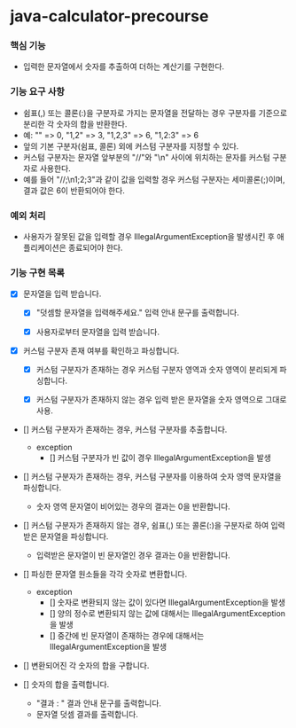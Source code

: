 # java-calculator-precourse

### 핵심 기능

- 입력한 문자열에서 숫자를 추출하여 더하는 계산기를 구현한다.

### 기능 요구 사항

- 쉼표(,) 또는 콜론(:)을 구분자로 가지는 문자열을 전달하는 경우 구분자를 기준으로 분리한 각 숫자의 합을 반환한다.
- 예: "" => 0, "1,2" => 3, "1,2,3" => 6, "1,2:3" => 6
- 앞의 기본 구분자(쉼표, 콜론) 외에 커스텀 구분자를 지정할 수 있다.
- 커스텀 구분자는 문자열 앞부분의 "//"와 "\n" 사이에 위치하는 문자를 커스텀 구분자로 사용한다.
- 예를 들어 "//;\n1;2;3"과 같이 값을 입력할 경우 커스텀 구분자는 세미콜론(;)이며, 결과 값은 6이 반환되어야 한다.

### 예외 처리

- 사용자가 잘못된 값을 입력할 경우 IllegalArgumentException을 발생시킨 후 애플리케이션은 종료되어야 한다.

### 기능 구현 목록

- [x] 문자열을 입력 받습니다.
    - [x] "덧셈할 문자열을 입력해주세요." 입력 안내 문구를 출력합니다.
    - [x] 사용자로부터 문자열을 입력 받습니다.


- [x] 커스텀 구분자 존재 여부를 확인하고 파싱합니다.
    - [x] 커스텀 구분자가 존재하는 경우 커스텀 구분자 영역과 숫자 영역이 분리되게 파싱합니다.
    - [x] 커스텀 구분자가 존재하지 않는 경우 입력 받은 문자열을 숫자 영역으로 그대로 사용.


- [] 커스텀 구분자가 존재하는 경우, 커스텀 구분자를 추출합니다.
    - exception
        - [] 커스텀 구분자가 빈 값이 경우 IllegalArgumentException을 발생


- [] 커스텀 구분자가 존재하는 경우, 커스텀 구분자를 이용하여 숫자 영역 문자열을 파싱합니다.
    - 숫자 영역 문자열이 비어있는 경우의 결과는 0을 반환합니다.


- [] 커스텀 구분자가 존재하지 않는 경우, 쉼표(,) 또는 콜론(:)을 구분자로 하여 입력받은 문자열을 파싱합니다.
    - 입력받은 문자열이 빈 문자열인 경우 결과는 0을 반환합니다.


- [] 파싱한 문자열 원소들을 각각 숫자로 변환합니다.
    - exception
        - [] 숫자로 변환되지 않는 값이 있다면 IllegalArgumentException을 발생
        - [] 양의 정수로 변환되지 않는 값에 대해서는 IllegalArgumentException을 발생
        - [] 중간에 빈 문자열이 존재하는 경우에 대해서는 IllegalArgumentException을 발생


- [] 변환되어진 각 숫자의 합을 구합니다.


- [] 숫자의 합을 출력합니다.
    - "결과 : " 결과 안내 문구를 출력합니다.
    - 문자열 덧셈 결과를 출력합니다.